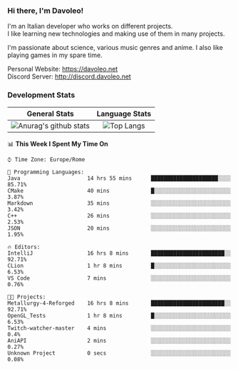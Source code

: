### Hi there, I'm Davoleo!

I'm an Italian developer who works on different projects.<br>
I like learning new technologies and making use of them in many projects.

I'm passionate about science, various music genres and anime.
I also like playing games in my spare time.

Personal Website: https://davoleo.net <br>
Discord Server: http://discord.davoleo.net

### Development Stats

General Stats             |  Language Stats
:-------------------------:|:-------------------------:
![Anurag's github stats](https://github-readme-stats.vercel.app/api?username=Davoleo&count_private=true&show_icons=true&theme=tokyonight)  |  ![Top Langs](https://github-readme-stats.vercel.app/api/top-langs/?username=Davoleo&theme=tokyonight&layout=compact)



<!--START_SECTION:waka-->
📊 **This Week I Spent My Time On** 

```text
⌚︎ Time Zone: Europe/Rome

💬 Programming Languages: 
Java                     14 hrs 55 mins      █████████████████████░░░░   85.71% 
CMake                    40 mins             █░░░░░░░░░░░░░░░░░░░░░░░░   3.87% 
Markdown                 35 mins             ░░░░░░░░░░░░░░░░░░░░░░░░░   3.42% 
C++                      26 mins             ░░░░░░░░░░░░░░░░░░░░░░░░░   2.53% 
JSON                     20 mins             ░░░░░░░░░░░░░░░░░░░░░░░░░   1.95%

🔥 Editors: 
IntelliJ                 16 hrs 8 mins       ███████████████████████░░   92.71% 
CLion                    1 hr 8 mins         █░░░░░░░░░░░░░░░░░░░░░░░░   6.53% 
VS Code                  7 mins              ░░░░░░░░░░░░░░░░░░░░░░░░░   0.76%

🐱‍💻 Projects: 
Metallurgy-4-Reforged    16 hrs 8 mins       ███████████████████████░░   92.71% 
OpenGL_Tests             1 hr 8 mins         █░░░░░░░░░░░░░░░░░░░░░░░░   6.53% 
Twitch-watcher-master    4 mins              ░░░░░░░░░░░░░░░░░░░░░░░░░   0.4% 
AniAPI                   2 mins              ░░░░░░░░░░░░░░░░░░░░░░░░░   0.27% 
Unknown Project          0 secs              ░░░░░░░░░░░░░░░░░░░░░░░░░   0.08%

```


<!--END_SECTION:waka-->

<!--
**Davoleo/Davoleo** is a ✨ _special_ ✨ repository because its `README.md` (this file) appears on your GitHub profile.

https://gist.github.com/Davoleo/43516c64c8169e24dc2571c34713863b

Here are some ideas to get you started:

- 🔭 I’m currently working on ...
- 🌱 I’m currently learning ...
- 👯 I’m looking to collaborate on ...
- 🤔 I’m looking for help with ...
- 💬 Ask me about ...
- 📫 How to reach me: ...
- 😄 Pronouns: ...
- ⚡ Fun fact: ...
-->
